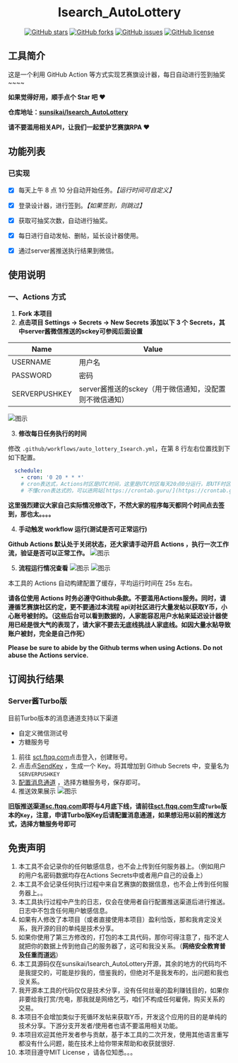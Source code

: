 <div align="center">
<h1 align="center">
Isearch_AutoLottery
</h1>

[![GitHub stars](https://img.shields.io/github/stars/sunsikai/Isearch_AutoLottery?style=flat-square)](https://github.com/JunzhouLiu/BILIBILI-HELPER/stargazers)
[![GitHub forks](https://img.shields.io/github/forks/sunsikai/Isearch_AutoLottery?style=flat-square)](https://github.com/JunzhouLiu/BILIBILI-HELPER/network)
[![GitHub issues](https://img.shields.io/github/issues/sunsikai/Isearch_AutoLottery?style=flat-square)](https://github.com/JunzhouLiu/BILIBILI-HELPER/issues)
[![GitHub license](https://img.shields.io/github/license/sunsikai/Isearch_AutoLottery?style=flat-square)](https://github.com/JunzhouLiu/BILIBILI-HELPER/blob/main/LICENSE) 


</div>

## 工具简介

这是一个利用 GitHub Action 等方式实现艺赛旗设计器，每日自动进行签到抽奖\~\~\~\~

**如果觉得好用，顺手点个 Star 吧 ❤**

**仓库地址：[sunsikai/Isearch_AutoLottery][1]**

**请不要滥用相关API，让我们一起爱护艺赛旗RPA ❤**

## 功能列表
### 已实现
* [x] 每天上午 8 点 10 分自动开始任务。*【运行时间可自定义】*
* [x] 登录设计器，进行签到。*【如果签到，则跳过】*
* [x] 获取可抽奖次数，自动进行抽奖。
* [x] 每日进行自动发帖、删帖，延长设计器使用。
* [x] 通过server酱推送执行结果到微信。
	  

## 使用说明

### 一、Actions 方式

1. **Fork 本项目**
2. **点击项目 Settings -\> Secrets -\> New Secrets 添加以下 3 个 Secrets，其中server酱微信推送的sckey可参阅后面设置**

| Name          | Value               |
| ------------- | ------------------- |
| USERNAME      | 用户名              |
| PASSWORD      | 密码                |
| SERVERPUSHKEY | server酱推送的sckey（用于微信通知，没配置则不微信通知）|


![图示][image-1]




3. **修改每日任务执行的时间**

修改 `.github/workflows/auto_lottery_Isearch.yml`，在第 8 行左右位置找到下如下配置。

```yml
  schedule:
    - cron: '0 20 * * *'
    # cron表达式，Actions时区是UTC时间，这里是UTC时区每天20点0分运行，即UTF时区每天4点0分运行（实测会快8个多小时，无法精确到分）
    # 不懂cron表达式的，可以进网站[https://crontab.guru/](https://crontab.guru/)看下
```
**这里强烈建议大家自己实际情况修改下，不然大家的程序每天都同个时间点去签到，那也太。。。。**



4. **手动触发 workflow 运行(测试是否可正常运行)**

**Github Actions 默认处于关闭状态，还大家请手动开启 Actions ，执行一次工作流，验证是否可以正常工作。**
![图示][image-2]


5. **流程运行情况查看**
![图示][image-3]
![图示][image-4]

本工具的 Actions 自动构建配置了缓存，平均运行时间在 25s 左右。


**请各位使用 Actions 时务必遵守Github条款。不要滥用Actions服务。同时，请遵循艺赛旗社区约定，更不要通过本流程 api对社区进行大量发帖以获取Y币，小心账号被封的。（这些后台可以看到数据的，人家能容忍用户水帖来延迟设计器使用已经是很大气的表现了，请大家不要去无底线挑战人家底线。如因大量水贴导致账户被封，完全是自己作死）**

**Please be sure to abide by the Github terms when using Actions. Do not abuse the Actions service.**

## 订阅执行结果
### Server酱Turbo版

目前Turbo版本的消息通道支持以下渠道

- 自定义微信测试号
- 方糖服务号

1. 前往 [sct.ftqq.com](https://sct.ftqq.com/sendkey)点击登入，创建账号。
2. 点击点[SendKey](https://sct.ftqq.com/sendkey) ，生成一个 Key。将其增加到 Github Secrets 中，变量名为 `SERVERPUSHKEY`
3. [配置消息通道](https://sct.ftqq.com/forward) ，选择方糖服务号，保存即可。
4. 推送效果展示
   ![图示][image-5]

**旧版推送渠道[sc.ftqq.com](http://sc.ftqq.com/9.version)即将与4月底下线，请前往[sct.ftqq.com](https://sct.ftqq.com/sendkey)生成`Turbo`版本的`Key`，注意，申请Turbo版Key后请配置消息通道，如果想沿用以前的推送方式，选择方糖服务号即可**

## 免责声明

1. 本工具不会记录你的任何敏感信息，也不会上传到任何服务器上。（例如用户的用户名密码数据均存在Actions Secrets中或者用户自己的设备上）
2. 本工具不会记录任何执行过程中来自艺赛旗的数据信息，也不会上传到任何服务器上。。
3. 本工具执行过程中产生的日志，仅会在使用者自行配置推送渠道后进行推送。日志中不包含任何用户敏感信息。
4. 如果有人修改了本项目（或者直接使用本项目）盈利恰饭，那和我肯定没关系，我开源的目的单纯是技术分享。
5. 如果你使用了第三方修改的，打包的本工具代码，那你可得注意了，指不定人就把你的数据上传到他自己的服务器了，这可和我没关系。（**网络安全教育普及任重而道远**）
6. 本工具源码仅在sunsikai/Isearch_AutoLottery开源，其余的地方的代码均不是我提交的，可能是抄我的，借鉴我的，但绝对不是我发布的，出问题和我也没关系。 
7. 我开源本工具的代码仅仅是技术分享，没有任何丝毫的盈利赚钱目的，如果你非要给我打赏/充电，那我就是网络乞丐，咱们不构成任何雇佣，购买关系的交易。
8. 本项目不会增加类似于死循环发帖来获取Y币，开发这个应用的目的是单纯的技术分享。下游分支开发者/使用者也请不要滥用相关功能。
9. 本项目欢迎其他开发者参与贡献，基于本工具的二次开发，使用其他语言重写都没有什么问题，能在技术上给你带来帮助和收获就很好.
10. 本项目遵守MIT License ，请各位知悉。。。



[1]:	https://github.com/sunsikai/Isearch_AutoLottery

[image-1]:	docs/IMG/配置用户名密码.png
[image-2]:	docs/IMG/手动触发流程.png
[image-3]:	docs/IMG/查看执行情况1.png
[image-4]:	docs/IMG/查看执行情况2.png
[image-5]:	docs/IMG/server酱推送效果.png
